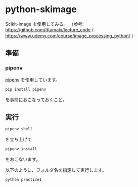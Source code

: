 # python-skimage

Scikit-image を使用してみる。
（参考: https://github.com/tttamaki/lecture_code / https://www.udemy.com/course/image_processing_python/ ）


## 準備

### pipenv

[pipenv](https://pipenv-ja.readthedocs.io/ja/translate-ja/) を使用しています。

```sh
pip install pipenv
```

を事前におこなっておくこと。


## 実行

```sh
pipenv shell
```

を立ち上げて

```sh
pipenv install
```

をおこないます。

以下のように、フォルダ名を指定して実行します。

```sh
python practice1
```
